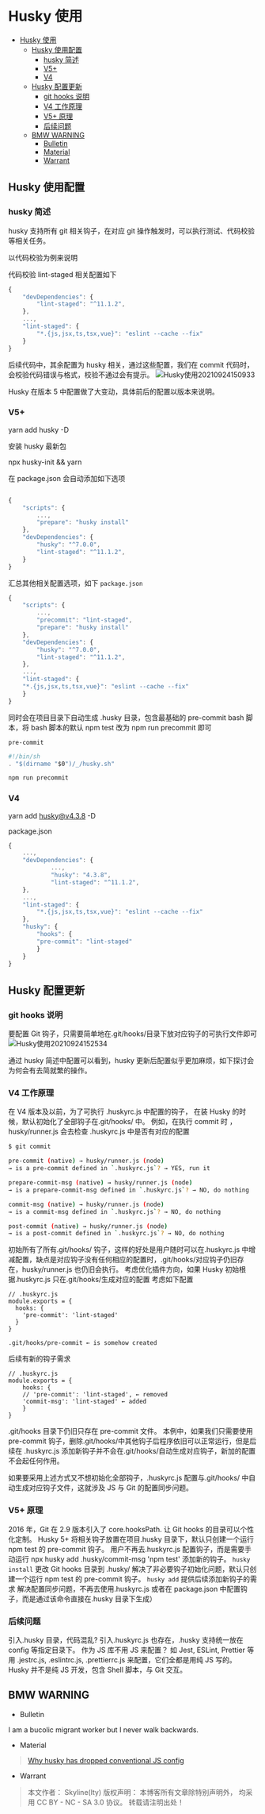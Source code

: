 # Husky 使用

<!-- @import "[TOC]" {cmd="toc" depthFrom=1 depthTo=6 orderedList=false} -->

<!-- code_chunk_output -->

- [Husky 使用](#husky-使用)
  - [Husky 使用配置](#husky-使用配置)
    - [husky 简述](#husky-简述)
    - [V5+](#v5)
    - [V4](#v4)
  - [Husky 配置更新](#husky-配置更新)
    - [git hooks 说明](#git-hooks-说明)
    - [V4 工作原理](#v4-工作原理)
    - [V5+ 原理](#v5-原理)
    - [后续问题](#后续问题)
  - [BMW WARNING](#bmw-warning)
    - [Bulletin](#bulletin)
    - [Material](#material)
    - [Warrant](#warrant)

<!-- /code_chunk_output -->

## Husky 使用配置

### husky 简述

husky 支持所有 git 相关钩子，在对应 git 操作触发时，可以执行测试、代码校验等相关任务。

以代码校验为例来说明

代码校验 lint-staged 相关配置如下

```js
{
	"devDependencies": {
		"lint-staged": "^11.1.2",
	},
	...,
	"lint-staged": {
        "*.{js,jsx,ts,tsx,vue}": "eslint --cache --fix"
    }
}

```

后续代码中，其余配置为 husky 相关，通过这些配置，我们在 commit 代码时，会校验代码错误与格式，校验不通过会有提示。
![Husky使用20210924150933](https://raw.githubusercontent.com/skylinety/blog-pics/master/imgs/Husky%E4%BD%BF%E7%94%A820210924150933.png)

Husky 在版本 5 中配置做了大变动，具体前后的配置以版本来说明。

### V5+

yarn add husky -D

安装 husky 最新包

npx husky-init && yarn

在 package.json 会自动添加如下选项

```js

{
    "scripts": {
        ...,
        "prepare": "husky install"
    },
    "devDependencies": {
        "husky": "^7.0.0",
        "lint-staged": "^11.1.2",
    }
}
```

汇总其他相关配置选项，如下
`package.json`

```js
{
    "scripts": {
        ...,
        "precommit": "lint-staged",
        "prepare": "husky install"
    },
    "devDependencies": {
        "husky": "^7.0.0",
        "lint-staged": "^11.1.2",
    },
    ...,
    "lint-staged": {
    "*.{js,jsx,ts,tsx,vue}": "eslint --cache --fix"
    }
}

```

同时会在项目目录下自动生成 .husky 目录，包含最基础的 pre-commit bash 脚本，将 bash 脚本的默认 npm test 改为 npm run precommit 即可

`pre-commit`

```js
#!/bin/sh
. "$(dirname "$0")/_/husky.sh"

npm run precommit
```

### V4

yarn add husky@v4.3.8 -D

package.json

```js
{
    ...,
    "devDependencies": {
            ...,
            "husky": "4.3.8",
            "lint-staged": "^11.1.2",
    },
    ...,
    "lint-staged": {
        "*.{js,jsx,ts,tsx,vue}": "eslint --cache --fix"
    },
    "husky": {
        "hooks": {
        "pre-commit": "lint-staged"
        }
    }
}
```

## Husky 配置更新

### git hooks 说明

要配置 Git 钩子，只需要简单地在.git/hooks/目录下放对应钩子的可执行文件即可
![Husky使用20210924152534](https://raw.githubusercontent.com/skylinety/blog-pics/master/imgs/Husky%E4%BD%BF%E7%94%A820210924152534.png)

通过 husky 简述中配置可以看到，husky 更新后配置似乎更加麻烦，如下探讨会为何会有去简就繁的操作。

### V4 工作原理

在 V4 版本及以前，为了可执行 .huskyrc.js 中配置的钩子， 在装 Husky 的时候，默认初始化了全部钩子在.git/hooks/ 中。
例如，在执行 commit 时 ， husky/runner.js 会去检查 .huskyrc.js 中是否有对应的配置

```sh
$ git commit

pre-commit (native) → husky/runner.js (node)
→ is a pre-commit defined in `.huskyrc.js`? → YES, run it

prepare-commit-msg (native) → husky/runner.js (node)
→ is a prepare-commit-msg defined in `.huskyrc.js`? → NO, do nothing

commit-msg (native) → husky/runner.js (node)
→ is a commit-msg defined in `.huskyrc.js`? → NO, do nothing

post-commit (native) → husky/runner.js (node)
→ is a post-commit defined in `.huskyrc.js`? → NO, do nothing
```

初始所有了所有.git/hooks/ 钩子，这样的好处是用户随时可以在.huskyrc.js 中增减配置，缺点是对应钩子没有任何相应的配置时，.git/hooks/对应钩子仍旧存在，husky/runner.js 也仍旧会执行。
考虑优化插件方向，如果 Husky 初始根据.huskyrc.js 只在.git/hooks/生成对应的配置
考虑如下配置

```
// .huskyrc.js
module.exports = {
  hooks: {
    'pre-commit': 'lint-staged'
  }
}
```

```
.git/hooks/pre-commit ← is somehow created
```

后续有新的钩子需求

```
// .huskyrc.js
module.exports = {
    hooks: {
    // 'pre-commit': 'lint-staged', ← removed
    'commit-msg': 'lint-staged' ← added
    }
}
```

.git/hooks 目录下仍旧只存在 pre-commit 文件。
本例中，如果我们只需要使用 pre-commit 钩子，删除.git/hooks/中其他钩子后程序依旧可以正常运行，但是后续在 .huskyrc.js 添加新钩子并不会在.git/hooks/自动生成对应钩子，新加的配置不会起任何作用。

如果要采用上述方式又不想初始化全部钩子，.huskyrc.js 配置与.git/hooks/ 中自动生成对应钩子文件，这就涉及 JS 与 Git 的配置同步问题。

### V5+ 原理

2016 年，Git 在 2.9 版本引入了 core.hooksPath. 让 Git hooks 的目录可以个性化定制。
Husky 5+ 将相关钩子放置在项目.husky 目录下，默认只创建一个运行 npm test 的 pre-commit 钩子。
用户不再去.huskyrc.js 配置钩子，而是需要手动运行 npx husky add .husky/commit-msg 'npm test' 添加新的钩子。
`husky install` 更改 Git hooks 目录到 .husky/
解决了非必要钩子初始化问题，默认只创建一个运行 npm test 的 pre-commit 钩子。
`husky add` 提供后续添加新钩子的需求
解决配置同步问题，不再去使用.huskyrc.js 或者在 package.json 中配置钩子，而是通过该命令直接在.husky 目录下生成）

### 后续问题

引入.husky 目录，代码混乱?
引入.huskyrc.js 也存在，.husky 支持统一放在 config 等指定目录下。
作为 JS 库不用 JS 来配置？
如 Jest, ESLint, Prettier 等用 .jestrc.js, .eslintrc.js, .prettierrc.js 来配置，它们全都是用纯 JS 写的。
Husky 并不是纯 JS 开发，包含 Shell 脚本，与 Git 交互。

## BMW WARNING

- Bulletin

I am a bucolic migrant worker but I never walk backwards.

- Material

> [Why husky has dropped conventional JS config](https://blog.typicode.com/husky-git-hooks-javascript-config/)

- Warrant

> 本文作者： Skyline(lty)
> 版权声明： 本博客所有文章除特别声明外， 均采用 CC BY - NC - SA 3.0 协议。 转载请注明出处！
